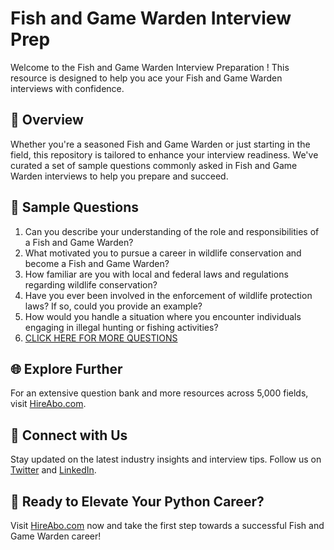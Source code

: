 # Fish and Game Warden Interview Prep

Welcome to the Fish and Game Warden Interview Preparation ! This resource is designed to help you ace your Fish and Game Warden interviews with confidence.

## 🚀 Overview

Whether you're a seasoned Fish and Game Warden or just starting in the field, this repository is tailored to enhance your interview readiness. We've curated a set of sample questions commonly asked in Fish and Game Warden interviews to help you prepare and succeed.

## 📝 Sample Questions

1. Can you describe your understanding of the role and responsibilities of a Fish and Game Warden?
2. What motivated you to pursue a career in wildlife conservation and become a Fish and Game Warden?
3. How familiar are you with local and federal laws and regulations regarding wildlife conservation?
4. Have you ever been involved in the enforcement of wildlife protection laws? If so, could you provide an example?
5. How would you handle a situation where you encounter individuals engaging in illegal hunting or fishing activities?
6. [CLICK HERE FOR MORE QUESTIONS](https://hireabo.com/job/10_3_9/Fish%20and%20Game%20Warden)

## 🌐 Explore Further

For an extensive question bank and more resources across 5,000 fields, visit [HireAbo.com](https://www.hireabo.com).

## 📱 Connect with Us

Stay updated on the latest industry insights and interview tips. Follow us on [Twitter](https://twitter.com/hireabo) and [LinkedIn](https://www.linkedin.com/in/hire-abo-3609972a8/).

## 🚀 Ready to Elevate Your Python Career?

Visit [HireAbo.com](https://www.hireabo.com) now and take the first step towards a successful Fish and Game Warden career!